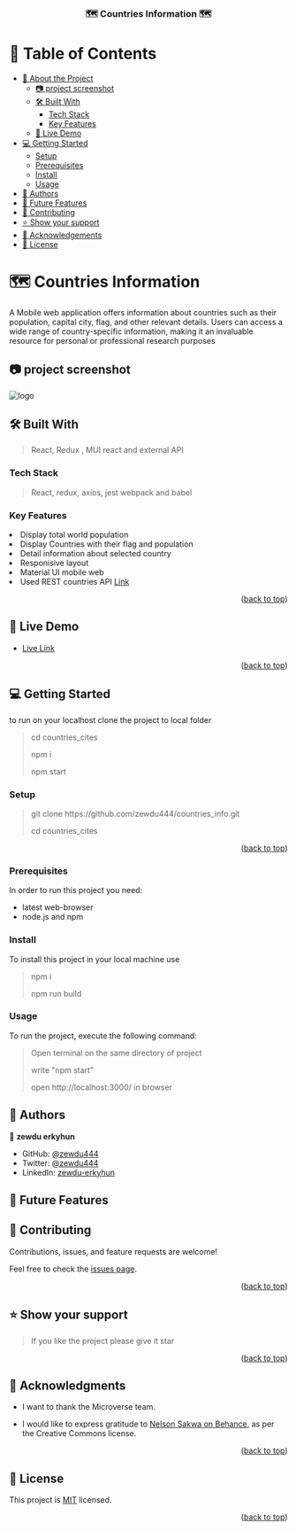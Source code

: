 <a name="readme-top"></a>

<div align="center">

  <h3> 🗺️ <b>Countries Information</b> 🗺️</h3>

</div>

# 📗 Table of Contents

- [📖 About the Project](#about-project)
  - [:camera: project screenshot](#screen-shoot)
  - [🛠 Built With](#built-with)
    - [Tech Stack](#tech-stack)
    - [Key Features](#key-features)
  - [🚀 Live Demo](#live-demo)
- [💻 Getting Started](#getting-started)
  - [Setup](#setup)
  - [Prerequisites](#prerequisites)
  - [Install](#install)
  - [Usage](#usage)
- [👥 Authors](#authors)
- [🔭 Future Features](#future-features)
- [🤝 Contributing](#contributing)
- [⭐️ Show your support](#support)
- [🙏 Acknowledgements](#acknowledgements)
- [📝 License](#license)

# 🗺️ Countries Information<a name="about-project"></a>

 <p>A Mobile web application offers information about countries such as their population, capital city, flag, and other relevant details. Users can access a wide range of country-specific information, making it an invaluable resource for personal or professional research purposes
</p>

## 📷 project screenshot <a name="screen-shoot"> </a>

<img src="https://raw.githubusercontent.com/zewdu444/countries_info/test/assets/world_pic.png" alt="logo" width="auto"  height="auto" />

## 🛠 Built With <a name="built-with"> </a>

> React, Redux , MUI react and external API

### Tech Stack <a name="tech-stack"></a>

> React, redux, axios, jest webpack and babel

### Key Features <a name="key-features"></a>

 <li>Display total world population</li>
<li>Display Countries with their flag and population</li>
<li>Detail information about selected country</li>
<li>Responisive layout</li>
<li>Material UI mobile web</li>
<li>Used REST countries API <a href="https://restcountries.com/">Link</a></li>
<p align="right">(<a href="#readme-top">back to top</a>)</p><!-- LIVE DEMO -->

## 🚀 Live Demo <a name="live-demo"></a>

- <a href="https://countries-information-4am6.onrender.com">Live Link</a>

<p align="right">(<a href="#readme-top">back to top</a>)</p>

## 💻 Getting Started <a name="getting-started"></a>

to run on your localhost clone the project to local folder

> <p>cd countries_cites</p>
> <p>npm i</p>
> <p> npm start<p>

### Setup

> <p> git clone https://github.com/zewdu444/countries_info.git</p>
> cd countries_cites

<p align="right">(<a href="#readme-top">back to top</a>)</p>

### Prerequisites

In order to run this project you need:

- latest web-browser
- node.js and npm

### Install

To install this project in your local machine use

> <p> npm i </p>
> npm run build

### Usage

To run the project, execute the following command:

> <p> Open terminal on the same directory of project </p>
> <p> write "npm start"</p>
> <p> open http://localhost:3000/ in browser </p>

## 👥 Authors <a name="authors"></a>

👤 **zewdu erkyhun**

- GitHub: [@zewdu444](https://github.com/zewdu444)
- Twitter: [@zewdu444](https://twitter.com/zewdu444)
- LinkedIn: [zewdu-erkyhun](https://www.linkedin.com/in/zewdu-anley/)

## 🔭 Future Features <a name="future-features"></a>

>

## 🤝 Contributing <a name="contributing"></a>

Contributions, issues, and feature requests are welcome!

Feel free to check the [issues page](https://github.com/zewdu444/countries_info/issues).

<p align="right">(<a href="#readme-top">back to top</a>)</p>

## ⭐️ Show your support <a name="support"></a>

> If you like the project please give it star

<p align="right">(<a href="#readme-top">back to top</a>)</p>

## 🙏 Acknowledgments <a name="acknowledgements"></a>

- <p>I want to thank the Microverse team. </p>

- <p> I would like to express gratitude to <a href="https://www.behance.net/sakwadesignstudio">Nelson Sakwa on Behance</a>, as per the Creative Commons license.</p>

<p align="right">(<a href="#readme-top">back to top</a>)</p>

## 📝 License <a name="license"></a>

This project is [MIT](./LICENSE) licensed.

<p align="right">(<a href="#readme-top">back to top</a>)</p>
